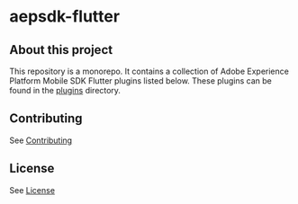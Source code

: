 # aepsdk-flutter

## About this project

This repository is a monorepo. It contains a collection of Adobe Experience Platform Mobile SDK Flutter plugins listed below. These plugins can be found in the [plugins](./plugins) directory.

## Contributing

See [Contributing](CONTRIBUTING.md)

## License

See [License](LICENSE)
